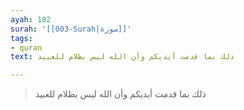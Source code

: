```yaml
---
ayah: 182
surah: '[[003-Surah|سورة]]'
tags:
- quran
text: ذلك بما قدمت أيديكم وأن الله ليس بظلام للعبيد

---
```

> ذلك بما قدمت أيديكم وأن الله ليس بظلام للعبيد
